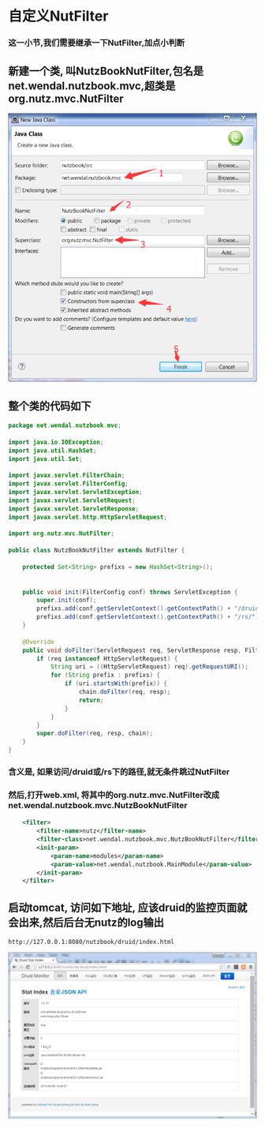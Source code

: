 # 自定义NutFilter

### 这一小节,我们需要继承一下NutFilter,加点小判断

## 新建一个类, 叫NutzBookNutFilter,包名是net.wendal.nutzbook.mvc,超类是org.nutz.mvc.NutFilter

![新建一个类叫NutzBookNutFilter](images/new_nutzbook_nutzfilter.png)

## 整个类的代码如下

```java
package net.wendal.nutzbook.mvc;

import java.io.IOException;
import java.util.HashSet;
import java.util.Set;

import javax.servlet.FilterChain;
import javax.servlet.FilterConfig;
import javax.servlet.ServletException;
import javax.servlet.ServletRequest;
import javax.servlet.ServletResponse;
import javax.servlet.http.HttpServletRequest;

import org.nutz.mvc.NutFilter;

public class NutzBookNutFilter extends NutFilter {
	
	protected Set<String> prefixs = new HashSet<String>();
	
	
	public void init(FilterConfig conf) throws ServletException {
		super.init(conf);
		prefixs.add(conf.getServletContext().getContextPath() + "/druid/");
		prefixs.add(conf.getServletContext().getContextPath() + "/rs/");
	}

	@Override
	public void doFilter(ServletRequest req, ServletResponse resp, FilterChain chain) throws IOException, ServletException {
		if (req instanceof HttpServletRequest) {
			String uri = ((HttpServletRequest) req).getRequestURI();
			for (String prefix : prefixs) {
				if (uri.startsWith(prefix)) {
					chain.doFilter(req, resp);
					return;
				}
			}
		}
		super.doFilter(req, resp, chain);
	}
}

```

### 含义是, 如果访问/druid或/rs下的路径,就无条件跳过NutFilter

### 然后,打开web.xml, 将其中的org.nutz.mvc.NutFilter改成net.wendal.nutzbook.mvc.NutzBookNutFilter

```xml
	<filter>
		<filter-name>nutz</filter-name>
		<filter-class>net.wendal.nutzbook.mvc.NutzBookNutFilter</filter-class>
		<init-param>
			<param-name>modules</param-name>
			<param-value>net.wendal.nutzbook.MainModule</param-value>
		</init-param>
	</filter>
```

## 启动tomcat, 访问如下地址, 应该druid的监控页面就会出来,然后后台无nutz的log输出

```
http://127.0.0.1:8080/nutzbook/druid/index.html
```

![Druid监控页面初探](images/druid_monitor.png)